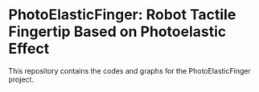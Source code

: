 # PhotoElasticFinger: Robot Tactile Fingertip Based on Photoelastic Effect
This repository contains the codes and graphs for the PhotoElasticFinger project. 

